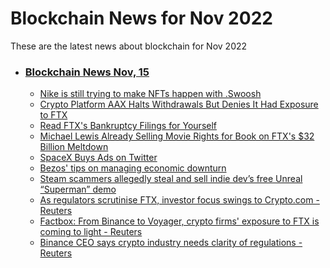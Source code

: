 # Blockchain News for Nov 2022
These are the latest news about blockchain for Nov 2022
- ### [Blockchain News Nov, 15](./15)
    - [Nike is still trying to make NFTs happen with .Swoosh](https://www.theverge.com/2022/11/14/23458863/nike-nfts-happen-dot-swoosh-sneakers-crypto) 
    - [Crypto Platform AAX Halts Withdrawals But Denies It Had Exposure to FTX](https://gizmodo.com/crypto-platform-aax-bitcoin-ether-halts-withdrawals-ftx-1849778792) 
    - [Read FTX's Bankruptcy Filings for Yourself](https://gizmodo.com/ftx-bankruptcy-filings-sam-bankman-fried-sbf-binance-1849781749) 
    - [Michael Lewis Already Selling Movie Rights for Book on FTX's $32 Billion Meltdown](https://gizmodo.com/ftx-michael-lewis-movie-rights-bitcoin-price-ether-sbf-1849778463) 
    - [SpaceX Buys Ads on Twitter](https://gizmodo.com/spacex-twitter-ads-elon-musk-1849779141) 
    - [Bezos' tips on managing economic downturn](https://www.cnn.com/2022/11/14/economy/jeff-bezos-economy/index.html) 
    - [Steam scammers allegedly steal and sell indie dev’s free Unreal “Superman” demo](https://arstechnica.com/gaming/2022/11/steam-scammers-allegedly-steal-and-sell-indie-devs-free-unreal-superman-demo/) 
    - [As regulators scrutinise FTX, investor focus swings to Crypto.com - Reuters](https://www.reuters.com/technology/regulators-scrutinise-ftx-investor-focus-swings-cryptocom-2022-11-14/) 
    - [Factbox: From Binance to Voyager, crypto firms' exposure to FTX is coming to light - Reuters](https://www.reuters.com/technology/binance-voyager-crypto-firms-exposure-ftx-is-coming-light-2022-11-14/) 
    - [Binance CEO says crypto industry needs clarity of regulations - Reuters](https://www.reuters.com/technology/binance-ceo-says-crypto-industry-needs-clarity-regulations-2022-11-14/) 
